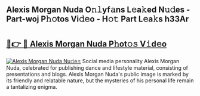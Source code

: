 ## Alexis Morgan Nuda O𝚗𝚕yf𝚊ns L𝚎a𝚔ed N𝚞𝚍es - Part-woj P𝚑𝚘tos Vi𝚍𝚎o - H𝚘𝚝 Part L𝚎a𝚔s h33Ar

# <h2><a href="http://kf1bha.oniu.top/?m=Alexis+Morgan+Nuda">🔗👉 🔴 Alexis Morgan Nuda P𝚑ot𝚘𝚜 V𝚒d𝚎o</a></h2>

[![Alexis Morgan Nuda Nu𝚍e𝚜](https://i.imgur.com/0qMVB7G.gif)](http://kf1bha.oniu.top/?m=Alexis+Morgan+Nuda)
Social media personality Alexis Morgan Nuda, celebrated for publishing dance and lifestyle material, consisting of presentations and blogs. Alexis Morgan Nuda's public image is marked by its friendly and relatable nature, but the mysteries of his personal life remain a tantalizing enigma.  

